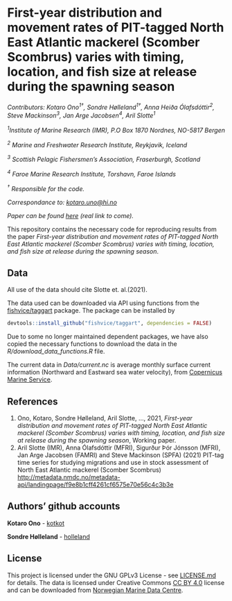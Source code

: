 First-year distribution and movement rates of PIT-tagged North East
Atlantic mackerel (Scomber Scombrus) varies with timing, location, and
fish size at release during the spawning season
================

*Contributors: Kotaro Ono<sup>1†</sup>, Sondre Hølleland<sup>1†</sup>,
Anna Heiða Ólafsdóttir<sup>2</sup>, Steve Mackinson<sup>3</sup>, Jan
Arge Jacobsen<sup>4</sup>, Aril Slotte<sup>1</sup>*

*<sup>1</sup>Institute of Marine Research (IMR), P.O Box 1870 Nordnes,
NO-5817 Bergen*

*<sup>2</sup> Marine and Freshwater Research Institute, Reykjavik,
Iceland*

*<sup>3</sup> Scottish Pelagic Fishersmen’s Association, Fraserburgh,
Scotland*

*<sup>4</sup> Faroe Marine Research Institute, Torshavn, Faroe Islands*

*<sup>†</sup> Responsible for the code.*

*Correspondance to: <kotaro.uno@hi.no>*

*Paper can be found [here](https://www.hi.no) (real link to come).*

This repository contains the necessary code for reproducing results from
the paper *First-year distribution and movement rates of PIT-tagged
North East Atlantic mackerel (Scomber Scombrus) varies with timing,
location, and fish size at release during the spawning season*.

## Data

All use of the data should cite Slotte et. al.(2021).

The data used can be downloaded via API using functions from the
[fishvice/taggart](https://github.com/fishvice/taggart) package. The
package can be installed by

``` r
devtools::install_github("fishvice/taggart", dependencies = FALSE)
```

Due to some no longer maintained dependent packages, we have also copied
the necessary functions to download the data in the
*R/download\_data\_functions.R* file.

The current data in *Data/current.nc* is average monthly surface current
information (Northward and Eastward sea water velocity), from
[Copernicus Marine Service](http://marine.copernicus.eu).

## References

1.  Ono, Kotaro, Sondre Hølleland, Aril Slotte, …, 2021, *First-year
    distribution and movement rates of PIT-tagged North East Atlantic
    mackerel (Scomber Scombrus) varies with timing, location, and fish
    size at release during the spawning season*, Working paper.
2.  Aril Slotte (IMR), Anna Ólafsdóttir (MFRI), Sigurður Þór Jónsson
    (MFRI), Jan Arge Jacobsen (FAMRI) and Steve Mackinson (SPFA) (2021)
    PIT-tag time series for studying migrations and use in stock
    assessment of North East Atlantic mackerel (Scomber Scombrus)
    <http://metadata.nmdc.no/metadata-api/landingpage/f9e8b1cff4261cf6575e70e56c4c3b3e>

## Authors’ github accounts

**Kotaro Ono** - [kotkot](https://github.com/kotkot)

**Sondre Hølleland** - [holleland](https://github.com/holleland)

## License

This project is licensed under the GNU GPLv3 License - see
[LICENSE.md](LICENSE.md) for details. The data is licensed under
Creative Commons [CC
BY 4.0](https://creativecommons.org/licenses/by/4.0/) license and can be
downloaded from [Norwegian Marine Data
Centre](http://metadata.nmdc.no/metadata-api/landingpage/f9e8b1cff4261cf6575e70e56c4c3b3e).
